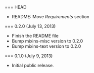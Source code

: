 === HEAD

* README: Move _Requirements_ section

=== 0.2.0 (July 13, 2013)

* Finish the README file
* Bump mixins-misc version to 0.2.0
* Bump mixins-text version to 0.2.0

=== 0.1.0 (July 9, 2013)

* Initial public release.
